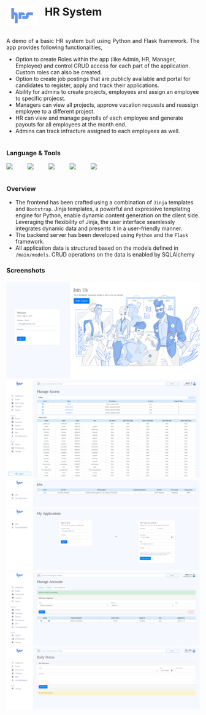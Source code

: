 # <img align="left" width="80px" style="padding-right:20px" src="main/static/images/hrs-logo-blue.png"/> HR System

<br/>

<p align="justify">A demo of a basic HR system buit using Python and Flask framework. The app provides following functionalities,</p>

- Option to create Roles within the app (like Admin, HR, Manager, Employee) and control CRUD access for each part of the application. Custom roles can also be created.
- Option to create job postings that are publicly available and portal for candidates to register, apply and track their applications.
- Ability for admins to create projects, employees and assign an employee to specific projecst.
- Managers can view all projects, approve vacation requests and reassign employee to a different project.
- HR can view and manage payrolls of each employee and generate payouts for all employees at the month end.
- Admins can track infracture assigned to each employees as well.

#

### Language & Tools
<img align="left" width="35px" style="padding-right:20px" src="https://cdn.jsdelivr.net/gh/devicons/devicon/icons/python/python-original.svg"/>
<img align="left" width="35px" style="padding-right:20px" src="https://cdn.jsdelivr.net/gh/devicons/devicon/icons/flask/flask-original.svg"/>
<img align="left" width="35px" style="padding-right:20px" src="https://cdn.jsdelivr.net/gh/devicons/devicon/icons/postgresql/postgresql-original.svg"/>
<img align="left" width="35px" style="padding-right:20px" src="https://cdn.jsdelivr.net/gh/devicons/devicon/icons/bootstrap/bootstrap-original.svg"/>
<img align="left" width="35px" style="padding-right:20px" src="https://cdn.jsdelivr.net/gh/devicons/devicon/icons/sqlalchemy/sqlalchemy-original.svg"/>
<br/><br/>


### Overview
- The frontend has been crafted using a combination of `Jinja` templates and `Bootstrap`. Jinja templates, a powerful and expressive templating engine for Python, enable dynamic content generation on the client side. Leveraging the flexibility of Jinja, the user interface seamlessly integrates dynamic data and presents it in a user-friendly manner.
- The backend server has been developed using `Python` and the `Flask` framework. 
- All application data is structured based on the models defined in `/main/models`. CRUD operations on the data is enabled  by SQLAlchemy  

### Screenshots
<img align="center" style="padding-top:5px;" src="images/loginPage.png"/>
<img align="center" style="padding-top:5px;" src="images/adminPage.png"/>
<img align="center" style="padding-top:5px;" src="images/jobListingPage.png"/>
<img align="center" style="padding-top:5px;" src="images/candidateSignUpPage.png"/>
<img align="center" style="padding-top:5px;" src="images/projectsPage.png"/>
<img align="center" style="padding-top:5px;" src="images/employeeDailyStatusPage.png"/>
